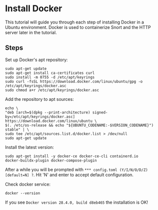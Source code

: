 # Install Docker
This tutorial will guide you through each step of installing Docker in a Ubuntu environment. Docker is used to containerize Snort and the HTTP server later in the tutorial. 

## Steps
Set up Docker's apt repository: 
```
sudo apt-get update
sudo apt-get install ca-certificates curl
sudo install -m 0755 -d /etc/apt/keyrings
sudo curl -fsSL https://download.docker.com/linux/ubuntu/gpg -o /etc/apt/keyrings/docker.asc
sudo chmod a+r /etc/apt/keyrings/docker.asc
```

Add the repository to apt sources:
```
echo \
"deb [arch=$(dpkg --print-architecture) signed-by=/etc/apt/keyrings/docker.asc] https://download.docker.com/linux/ubuntu \
$(. /etc/os-release && echo "${UBUNTU_CODENAME:-$VERSION_CODENAME}") stable" | \
sudo tee /etc/apt/sources.list.d/docker.list > /dev/null
sudo apt-get update
```

Install the latest version: 
  
```
sudo apt-get install -y docker-ce docker-ce-cli containerd.io 
docker-buildx-plugin docker-compose-plugin
```

After a while you will be prompted with `*** config.toml (Y/I/N/O/D/Z) [default=N] ?`. Hit 'N' and enter to accept default configuration.

Check docker service:
```
docker --version
```
If you see `Docker version 28.4.0, build d8eb465` the installation is OK!